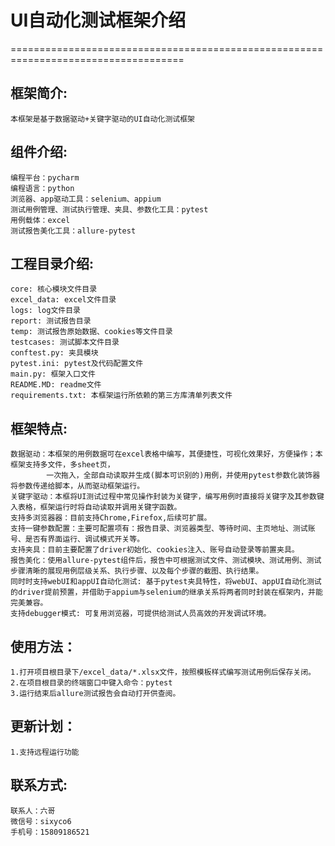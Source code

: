 
#                                  UI自动化测试框架介绍
====================================================================================
## 框架简介:
    本框架是基于数据驱动+关键字驱动的UI自动化测试框架

## 组件介绍:
    编程平台：pycharm
    编程语言：python
    浏览器、app驱动工具：selenium、appium
    测试用例管理、测试执行管理、夹具、参数化工具：pytest
    用例载体：excel
    测试报告美化工具：allure-pytest

## 工程目录介绍:
    core: 核心模块文件目录
    excel_data: excel文件目录
    logs: log文件目录
    report: 测试报告目录
    temp: 测试报告原始数据、cookies等文件目录
    testcases: 测试脚本文件目录
    conftest.py: 夹具模块
    pytest.ini: pytest及代码配置文件
    main.py: 框架入口文件
    README.MD: readme文件
    requirements.txt: 本框架运行所依赖的第三方库清单列表文件

    
## 框架特点:  
    数据驱动：本框架的用例数据可在excel表格中编写，其便捷性，可视化效果好，方便操作；本框架支持多文件，多sheet页，
            一次拖入，全部自动读取并生成(脚本可识别的)用例，并使用pytest参数化装饰器将参数传递给脚本，从而驱动框架运行。
    关键字驱动：本框将UI测试过程中常见操作封装为关键字，编写用例时直接将关键字及其参数键入表格，框架运行时将自动读取并调用关键字函数。
    支持多浏览器器：目前支持Chrome,Firefox,后续可扩展。
    支持一键参数配置：主要可配置项有：报告目录、浏览器类型、等待时间、主页地址、测试账号、是否有界面运行、调试模式开关等。
    支持夹具：目前主要配置了driver初始化、cookies注入、账号自动登录等前置夹具。
    报告美化：使用allure-pytest组件后，报告中可根据测试文件、测试模块、测试用例、测试步骤清晰的展现用例层级关系、执行步骤、以及每个步骤的截图、执行结果。
    同时时支持webUI和appUI自动化测试: 基于pytest夹具特性，将webUI、appUI自动化测试的driver提前预置，并借助于appium与selenium的继承关系将两者同时封装在框架内，并能完美兼容。
    支持debugger模式: 可复用浏览器，可提供给测试人员高效的开发调试环境。
## 使用方法：
    1.打开项目根目录下/excel_data/*.xlsx文件，按照模板样式编写测试用例后保存关闭。
    2.在项目根目录的终端窗口中键入命令：pytest
    3.运行结束后allure测试报告会自动打开供查阅。

## 更新计划：
    1.支持远程运行功能

## 联系方式:
    联系人：六哥
    微信号：sixyco6
    手机号：15809186521
    
